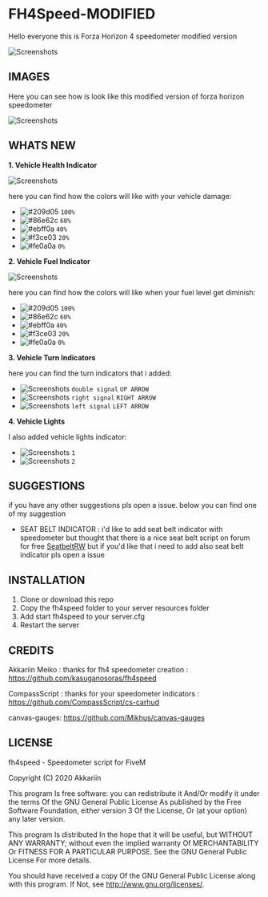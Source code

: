 # FH4Speed-MODIFIED

Hello everyone this is Forza Horizon 4 speedometer modified version



![Screenshots](https://i.imgur.com/c0muo07.png)


## IMAGES

Here you can see how is look like this modified version of forza horizon speedometer

![Screenshots](https://i.ibb.co/wY52DV3/Immagine-2022-08-09-221445.png)

## WHATS NEW

**1. Vehicle Health Indicator**
   
   ![Screenshots](https://i.ibb.co/6wqxHGM/Immagine-2022-08-ghfdh09-222330.png)
   
here you can find how the colors will like with your vehicle damage:

   - ![#209d05](https://via.placeholder.com/15/209d05/209d05.png) `100%`
   - ![#86e62c](https://via.placeholder.com/15/86e62c/86e62c.png) `60%`
   - ![#ebff0a](https://via.placeholder.com/15/ebff0a/ebff0a.png) `40%`
   - ![#f3ce03](https://via.placeholder.com/15/f3ce03/f3ce03.png) `20%`
   - ![#fe0a0a](https://via.placeholder.com/15/fe0a0a/fe0a0a.png) `0%` 

**2. Vehicle Fuel Indicator**

   ![Screenshots](https://i.ibb.co/6XT5xCg/Immagine-2022-0fgdfgdg8-09-222400.png)
   
here you can find how the colors will like when your fuel level get diminish:

   - ![#209d05](https://via.placeholder.com/15/209d05/209d05.png) `100%`
   - ![#86e62c](https://via.placeholder.com/15/86e62c/86e62c.png) `60%`
   - ![#ebff0a](https://via.placeholder.com/15/ebff0a/ebff0a.png) `40%`
   - ![#f3ce03](https://via.placeholder.com/15/f3ce03/f3ce03.png) `20%`
   - ![#fe0a0a](https://via.placeholder.com/15/fe0a0a/fe0a0a.png) `0%`

**3. Vehicle Turn Indicators**

here you can find the turn indicators that i added:

 - ![Screenshots](https://i.ibb.co/dD1GVmK/Immagine-2022-08-09-22240fd0.png) `double signal` `UP ARROW`
 - ![Screenshots](https://i.ibb.co/5TCc5hD/Immagine-2022-08-rtegt09-222227.png) `right signal` `RIGHT ARROW`
 - ![Screenshots](https://i.ibb.co/9rL32Tf/Immagine-2022-08-09-22fdgfd2330.png) `left signal` `LEFT ARROW`
 
**4. Vehicle Lights**

I also added vehicle lights indicator:

 - ![Screenshots](https://i.ibb.co/fNx8JNZ/Immagine-2022-0cvx8-09-221624.png) `1`
 - ![Screenshots](https://i.ibb.co/Z1cJ6G7/Immagine-2022-08-09-221dfgdg718.png) `2`
 
## SUGGESTIONS
if you have any other suggestions pls open a issue. below you can find one of my suggestion

- SEAT BELT INDICATOR : i'd like to add seat belt indicator with speedometer but thought that there is a nice seat belt script on forum for free             [SeatbeltRW](https://forum.cfx.re/t/free-seatbeltrw/4823233) but if you'd like that i need to add also seat belt indicator pls open a issue 
   
   
## INSTALLATION

1. Clone or download this repo
2. Copy the fh4speed folder to your server resources folder
3. Add start fh4speed to your server.cfg
4. Restart the server


## CREDITS
Akkariin Meiko : thanks for fh4 speedometer creation : https://github.com/kasuganosoras/fh4speed

CompassScript : thanks for your speedometer indicators : https://github.com/CompassScript/cs-carhud

canvas-gauges: https://github.com/Mikhus/canvas-gauges



## LICENSE

fh4speed - Speedometer script for FiveM

Copyright (C) 2020 Akkariin

This program Is free software: you can redistribute it And/Or modify it under the terms Of the GNU General Public License As published by the Free Software Foundation, either version 3 Of the License, Or (at your option) any later version.

This program Is distributed In the hope that it will be useful, but WITHOUT ANY WARRANTY; without even the implied warranty Of MERCHANTABILITY Or FITNESS FOR A PARTICULAR PURPOSE. See the GNU General Public License For more details.

You should have received a copy Of the GNU General Public License along with this program. If Not, see http://www.gnu.org/licenses/.
